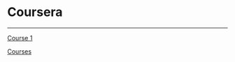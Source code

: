 # Coursera

---

[Course 1](Coursera%20d2bba0fb7c0b479c8ad63687b33c4853/Course%201%20412adcb0f81d4c599eaec1baa1f0a440.md)

[Courses](Coursera%20d2bba0fb7c0b479c8ad63687b33c4853/Courses%20f13ddd8d0c7d4e0989fdf9e4c89b8eb6.csv)